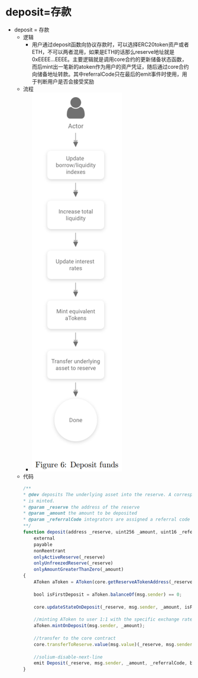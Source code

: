 # deposit=存款

* deposit = 存款 
  * 逻辑
    * 用户通过deposit函数向协议存款时，可以选择ERC20token资产或者ETH，不可以两者混用，如果是ETH的话那么reserve地址就是0xEEEE…EEEE。主要逻辑就是调用core合约的更新储备状态函数，而后mint出一笔新的atoken作为用户的资产凭证，随后通过core合约向储备地址转款。其中referralCode只在最后的emit事件时使用，用于判断用户是否会接受奖励 
  * 流程
    * ![aave_process_deposit](../assets/img/aave_process_deposit.png)
  * 代码 
    ```js
    /** 
    * @dev deposits The underlying asset into the reserve. A corresponding amount of the overlying asset (aTokens) 
    * is minted. 
    * @param _reserve the address of the reserve 
    * @param _amount the amount to be deposited 
    * @param _referralCode integrators are assigned a referral code and can potentially receive rewards. 
    **/ 
    function deposit(address _reserve, uint256 _amount, uint16 _referralCode) 
        external 
        payable 
        nonReentrant 
        onlyActiveReserve(_reserve) 
        onlyUnfreezedReserve(_reserve) 
        onlyAmountGreaterThanZero(_amount) 
    { 
        AToken aToken = AToken(core.getReserveATokenAddress(_reserve)); 

        bool isFirstDeposit = aToken.balanceOf(msg.sender) == 0; 

        core.updateStateOnDeposit(_reserve, msg.sender, _amount, isFirstDeposit); 

        //minting AToken to user 1:1 with the specific exchange rate 
        aToken.mintOnDeposit(msg.sender, _amount); 

        //transfer to the core contract 
        core.transferToReserve.value(msg.value)(_reserve, msg.sender, _amount); 

        //solium-disable-next-line 
        emit Deposit(_reserve, msg.sender, _amount, _referralCode, block.timestamp); 
    }
    ```
